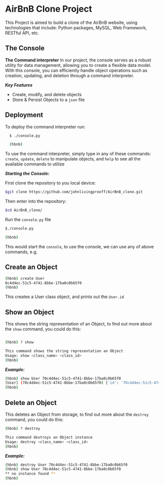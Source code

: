 # AirBnB Clone Project

This Project is aimed to build a clone of the AirBnB website, using technologies that include: Python packages, MySQL, Web Framework, RESTful API, etc.

## The Console

**The Command interpreter**
In our project, the console serves as a robust utility for data management, allowing you to create a flexible data model. With this console, you can efficiently handle object operations such as creation, updating, and deletion through a command interpreter.

_**Key Features**_

- Create, modify, and delete objects
- Store & Persist Objects to a ```json``` file

## Deployment

To deploy the command interpreter run:

```bash
  $ ./console.py

  (hbnb) 
```

To use the command interpreter, simply type in any of these commands: ```create```, ```update```, ```delete``` to manipulate objects, and ```help``` to see all the available commands to utilize  

***Starting the Console:***

First clone the repository to you local device:

```bash
$git clone https://github.com/johnlivingprooff/AirBnB_clone.git

```

Then enter into the repository:

```bash
$cd AirBnB_clone/
```

Run the `console.py` file

```bash
$./console.py
```

```bash
(hbnb) 
```

This would start the `console`, to use the console, we can use any of above commands, e.g.

## Create an Object

```bash
(hbnb) create User
0c4d4ec-51c5-4741-8bbe-17ba0c0b65f0
(hbnb)
```

This creates a User class object, and prints out the `User.id`

## Show an Object

This shows the string representation of an Object, to find out more about the `show` command, you could do this:

```bash

(hbnb) ? show
```

```bash
This command shows the string representation an Object
Usage: show <class_name> <class_id>
(hbnb) 
```

***Example:***

```bash
(hbnb) show User 70c4d4ec-51c5-4741-8bbe-17ba0c0b65f0
[User] (70c4d4ec-51c5-4741-8bbe-17ba0c0b65f0) {'id': '70c4d4ec-51c5-4741-8bbe-17ba0c0b65f0', 'created_at': datetime.datetime(2023, 12, 9, 14, 26, 45, 351538), 'updated_at': datetime.datetime(2023, 12, 9, 14, 26, 45, 351564)}
(hbnb) 
```

## Delete an Object

This deletes an Object from storage, to find out more about the `destroy` command, you could do this:

```bash
(hbnb) ? destroy
```

```bash
This command destroys an Object instance
Usage: destroy <class_name> <class_id>
(hbnb) 
```

***Example:***

```bash
(hbnb) destroy User 70c4d4ec-51c5-4741-8bbe-17ba0c0b65f0
(hbnb) show User 70c4d4ec-51c5-4741-8bbe-17ba0c0b65f0
** no instance found **
(hbnb) 
```
